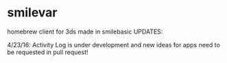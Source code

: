 # smilevar
homebrew client for 3ds made in smilebasic
UPDATES:

4/23/16: Activity Log is under development and new ideas for apps need to be requested in pull request!
